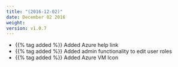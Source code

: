```yaml
---
title: "(2016-12-02)"
date: December 02 2016
weight:
version: v1.0.7
---
```

- {{% tag added %}} Added Azure help link
- {{% tag added %}} Added admin functionality to edit user roles
- {{% tag added %}} Added Azure VM Icon
